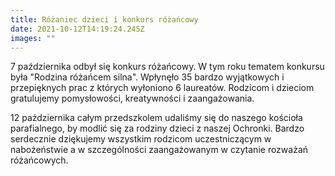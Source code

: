 ```yaml
---
title: Różaniec dzieci i konkurs różańcowy
date: 2021-10-12T14:19:24.245Z
images: ""
---
```

7 października odbył się konkurs różańcowy. W tym roku tematem konkursu była "Rodzina różańcem silna". Wpłynęło 35 bardzo wyjątkowych i przepięknych prac z których wyłoniono 6 laureatów.  Rodzicom i dzieciom gratulujemy pomysłowości, kreatywności i zaangażowania.

12 października całym przedszkolem udaliśmy się do naszego kościoła parafialnego, by modlić się za rodziny dzieci z naszej Ochronki. Bardzo serdecznie dziękujemy wszystkim rodzicom uczestniczącym w nabożeństwie a w szczególności zaangażowanym w czytanie rozważań różańcowych.